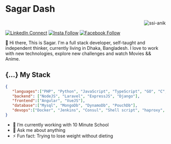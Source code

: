 # Sagar Dash
<p align="right">
  <img src="https://komarev.com/ghpvc/?username=sagar290&color=dc143c&label=Views&color=lightgrey&style=flat" alt="ssi-anik" />
</p>


[![LinkedIn Connect](https://img.shields.io/badge/%20-Connect-black?color=14171A&labelColor=212121&logo=linkedin&logoColor=ffffff)](https://www.linkedin.com/in/sagardash1/)
[![Insta Follow](https://img.shields.io/badge/%20-Follow-black?color=14171A&labelColor=d81b60&logo=instagram&logoColor=ffffff)](https://www.instagram.com/sagar.dash1/)
[![Facebook Follow](https://img.shields.io/badge/%20-Connect-black?color=14171A&labelColor=1976d2&logo=facebook&logoColor=ffffff)](https://www.facebook.com/sagar.dash1)

:wave: Hi there, This is Sagar. I'm a full stack developer, self-taught and independent thinker, currently living in Dhaka, Bangladesh. I love to work with new technologies, explore new challenges and watch Movies && Anime.

## {...} My Stack

```json
{
   "languages":["PHP", "Python", "JavaScript", "TypeScript", "GO", "C", "Shell script", "SQL"],
   "backend": ["NodeJS", "Laravel", "ExpressJS", "Django"],
   "frontend":["Angular", "VueJS"],
   "database":["Mysql", "MongoDb", "DynamoDb", "PouchDb"],
   "devops":["Docker", "Jenkins", "Consul", "Shell script", "haproxy", "Nginx", "apache2"]
}
```

- 🔭 I’m currently working with 10 Minute School 
- 💬 Ask me about anything
- ⚡ Fun fact: Trying to lose weight without dieting 


